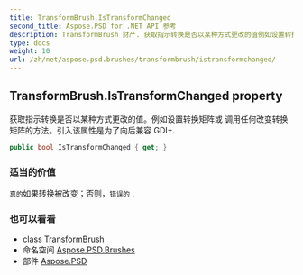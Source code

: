 ```yaml
---
title: TransformBrush.IsTransformChanged
second_title: Aspose.PSD for .NET API 参考
description: TransformBrush 财产. 获取指示转换是否以某种方式更改的值例如设置转换矩阵或 调用任何改变转换矩阵的方法引入该属性是为了向后兼容 GDI.
type: docs
weight: 10
url: /zh/net/aspose.psd.brushes/transformbrush/istransformchanged/
---
```

## TransformBrush.IsTransformChanged property

获取指示转换是否以某种方式更改的值。例如设置转换矩阵或 调用任何改变转换矩阵的方法。引入该属性是为了向后兼容 GDI+.

```csharp
public bool IsTransformChanged { get; }
```

### 适当的价值

`真的`如果转换被改变；否则，`错误的` .

### 也可以看看

* class [TransformBrush](../)
* 命名空间 [Aspose.PSD.Brushes](../../transformbrush/)
* 部件 [Aspose.PSD](../../../)


